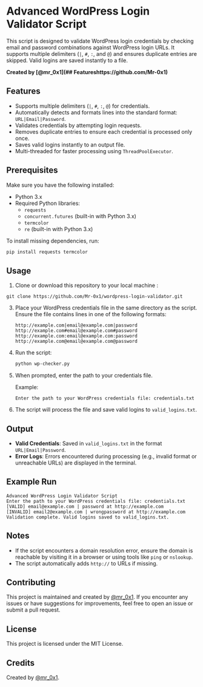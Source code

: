 
# Advanced WordPress Login Validator Script

This script is designed to validate WordPress login credentials by checking email and password combinations against WordPress login URLs. It supports multiple delimiters (`|`, `#`, `:`, and `@`) and ensures duplicate entries are skipped. Valid logins are saved instantly to a file.

**Created by [@mr_0x1](## Featureshttps://github.com/Mr-0x1)**  

## Features
- Supports multiple delimiters (`|`, `#`, `:`, `@`) for credentials.
- Automatically detects and formats lines into the standard format: `URL|Email|Password`.
- Validates credentials by attempting login requests.
- Removes duplicate entries to ensure each credential is processed only once.
- Saves valid logins instantly to an output file.
- Multi-threaded for faster processing using `ThreadPoolExecutor`.

## Prerequisites
Make sure you have the following installed:
- Python 3.x
- Required Python libraries:
  - `requests`
  - `concurrent.futures` (built-in with Python 3.x)
  - `termcolor`
  - `re` (built-in with Python 3.x)

To install missing dependencies, run:
```bash
pip install requests termcolor
```

## Usage

1. Clone or download this repository to your local machine :
  ```
git clone https://github.com/Mr-0x1/wordpress-login-validator.git
   ```
3. Place your WordPress credentials file in the same directory as the script. Ensure the file contains lines in one of the following formats:
   ```
   http://example.com|email@example.com|password
   http://example.com#email@example.com#password
   http://example.com:email@example.com:password
   http://example.com@email@example.com@password
   ```
4. Run the script:
   ```bash
   python wp-checker.py
   ```
5. When prompted, enter the path to your credentials file.

   Example:
   ```
   Enter the path to your WordPress credentials file: credentials.txt
   ```

6. The script will process the file and save valid logins to `valid_logins.txt`.

## Output

- **Valid Credentials**: Saved in `valid_logins.txt` in the format `URL|Email|Password`.
- **Error Logs**: Errors encountered during processing (e.g., invalid format or unreachable URLs) are displayed in the terminal.

## Example Run

```plaintext
Advanced WordPress Login Validator Script
Enter the path to your WordPress credentials file: credentials.txt
[VALID] email@example.com | password at http://example.com
[INVALID] email2@example.com | wrongpassword at http://example.com
Validation complete. Valid logins saved to valid_logins.txt.
```

## Notes
- If the script encounters a domain resolution error, ensure the domain is reachable by visiting it in a browser or using tools like `ping` or `nslookup`.
- The script automatically adds `http://` to URLs if missing.

## Contributing

This project is maintained and created by [@mr_0x1](https://github.com/Mr-0x1).
If you encounter any issues or have suggestions for improvements, feel free to open an issue or submit a pull request.

## License

This project is licensed under the MIT License.

## Credits

Created by [@mr_0x1](https://github.com/Mr-0x1).

